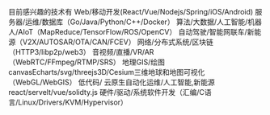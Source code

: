 <style> :root { --color-primary: #794cff; --col-span: 8; --total-cols: 24; --width-per: calc((var(--col-span) / var(--total-cols)) * 100%) } .row { display: flex; } .col-8 { flex: 0 0 var(--width-per) } .col-10 { --col-span: 10; flex: 0 0 var(--width-per) } .form-item-label { text-align: end; } .goodat { display: inline-flex; align-items: center; color: rgba(0,0,0,.88) } .goodat::after { content: ":"; margin-inline-start: 2px; margin-inline-end: 8px; } .checkbox-wrapper { display: inline-flex; align-items: baseline; } .checkbox{ /* input[type="checkbox"]:chekced { background-color: colro: } */ input[type="checkbox"] { accent-color: var(--color-primary) } } .checkbox + span { white-space: nowrap; } </style>
目前感兴趣的技术有
Web/移动开发(React/Vue/Nodejs/Spring/iOS/Android) 服务器/运维/数据库（Go/Java/Python/C++/Docker） 算法/大数据/人工智能/机器人/AIoT（MapReduce/TensorFlow/ROS/OpenCV） 自动驾驶/智能网联车/新能源（V2X/AUTOSAR/OTA/CAN/FCEV） 网络/分布式系统/区块链（HTTP3/libp2p/web3） 音视频/直播/VR/AR（WebRTC/FFmpeg/RTMP/SRS） 地理GIS/绘图canvasEcharts/svg/threejs3D/Cesium三维地球和地图可视化（WebGL/WebGIS） 低代码/ 云原生自动化运维/人工智能,新能源 react/servelt/vue/solidty.js 硬件/驱动/系统软件开发（汇编/C语言/Linux/Drivers/KVM/Hypervisor）
